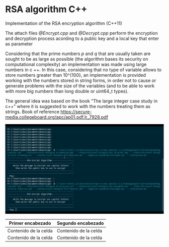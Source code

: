 # RSA algorithm C++

Implementation of the RSA encryption algorithm (C++11)


The attach files *@Encrypt.cpp* and *@Decrypt.cpp* perform the encryption and decryption process acording to a public key and a local key that enter as parameter

Considering that the prime numbers *p* and *q* that are usually taken are sought to be as large as possible (the algorithm bases its security on computational complexity) an implementation was made using large numbers in c ++. In this case, considering that no type of variable allows to store numbers greater than 10^{100}, an implementation is provided working with the numbers stored in string forms, in order not to cause or generate problems with the size of the variables (and to be able to work with more big  numbers than long double or uint64_t types).


The general idea was based on the book "The large integer case study in c++"
where it is suggested to work with the numbers treating them as strings.
Book of reference https://secure-media.collegeboard.org/apc/ap01.pdf.lr_7928.pdf

![slt-text](https://github.com/SebasSA1/nuxtu-LLP/blob/main/RSA.gif)


| Primer encabezado | Segundo encabezado |
| ------------- | ------------- |
| Contenido de la celda  | Contenido de la celda  |
| Contenido de la celda  | Contenido de la celda  |
